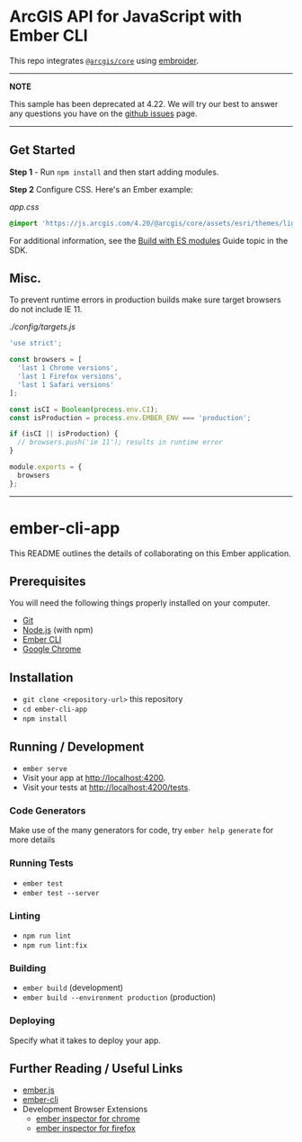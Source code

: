 # ArcGIS API for JavaScript with Ember CLI

This repo integrates [`@arcgis/core`](https://www.npmjs.com/package/@arcgis/core) using [embroider](https://github.com/embroider-build/embroider).

---
**NOTE**

This sample has been deprecated at 4.22. We will try our best to answer any questions you have on the [github issues](https://github.com/Esri/jsapi-resources/issues) page.

---

## Get Started

**Step 1** - Run `npm install` and then start adding modules.

**Step 2** Configure CSS. Here's an Ember example:

*app.css*

```css
@import 'https://js.arcgis.com/4.20/@arcgis/core/assets/esri/themes/light/main.css';
```

For additional information, see the [Build with ES modules](https://developers.arcgis.com/javascript/latest/es-modules/) Guide topic in the SDK.

## Misc.

To prevent runtime errors in production builds make sure target browsers do not include IE 11.

*./config/targets.js*

```js
'use strict';

const browsers = [
  'last 1 Chrome versions',
  'last 1 Firefox versions',
  'last 1 Safari versions'
];

const isCI = Boolean(process.env.CI);
const isProduction = process.env.EMBER_ENV === 'production';

if (isCI || isProduction) {
  // browsers.push('ie 11'); results in runtime error
}

module.exports = {
  browsers
};
```

---

# ember-cli-app

This README outlines the details of collaborating on this Ember application.

## Prerequisites

You will need the following things properly installed on your computer.

* [Git](https://git-scm.com/)
* [Node.js](https://nodejs.org/) (with npm)
* [Ember CLI](https://cli.emberjs.com/release/)
* [Google Chrome](https://google.com/chrome/)

## Installation

- `git clone <repository-url>` this repository
- `cd ember-cli-app`
- `npm install`

## Running / Development

- `ember serve`
- Visit your app at [http://localhost:4200](http://localhost:4200).
- Visit your tests at [http://localhost:4200/tests](http://localhost:4200/tests).

### Code Generators

Make use of the many generators for code, try `ember help generate` for more details

### Running Tests

- `ember test`
- `ember test --server`

### Linting

* `npm run lint`
* `npm run lint:fix`

### Building

- `ember build` (development)
- `ember build --environment production` (production)

### Deploying

Specify what it takes to deploy your app.

## Further Reading / Useful Links

* [ember.js](https://emberjs.com/)
* [ember-cli](https://cli.emberjs.com/release/)
* Development Browser Extensions
  * [ember inspector for chrome](https://chrome.google.com/webstore/detail/ember-inspector/bmdblncegkenkacieihfhpjfppoconhi)
  * [ember inspector for firefox](https://addons.mozilla.org/en-US/firefox/addon/ember-inspector/)
